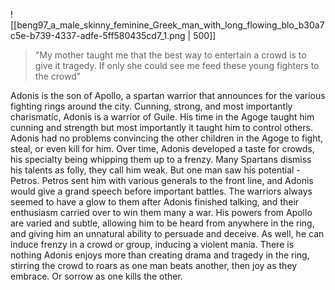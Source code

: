 ![[beng97_a_male_skinny_feminine_Greek_man_with_long_flowing_blo_b30a7c5e-b739-4337-adfe-5ff580435cd7_1.png | 500]]

> "My mother taught me that the best way to entertain a crowd is to give it tragedy. If only she could see me feed these young fighters to the crowd"


Adonis is the son of Apollo, a spartan warrior that announces for the various fighting rings around the city.
Cunning, strong, and most importantly charismatic, Adonis is a warrior of Guile.
His time in the Agoge taught him cunning and strength but most importantly it taught him to control others. 
Adonis had no problems convincing the other children in the Agoge to fight, steal, or even kill for him.
Over time, Adonis developed a taste for crowds, his specialty being whipping them up to a frenzy.
Many Spartans dismiss his talents as folly, they call him weak.
But one man saw his potential - Petros. 
Petros sent him with various generals to the front line, and Adonis would give a grand speech before important battles.
The warriors always seemed to have a glow to them after Adonis finished talking, and their enthusiasm carried over to win them many a war. 
His powers from Apollo are varied and subtle, allowing him to be heard from anywhere in the ring, and giving him an unnatural ability to persuade and deceive.
As well, he can induce frenzy in a crowd or group, inducing a violent mania.
There is nothing Adonis enjoys more than creating drama and tragedy in the ring, stirring the crowd to roars as one man beats another, then joy as they embrace. Or sorrow as one kills the other.